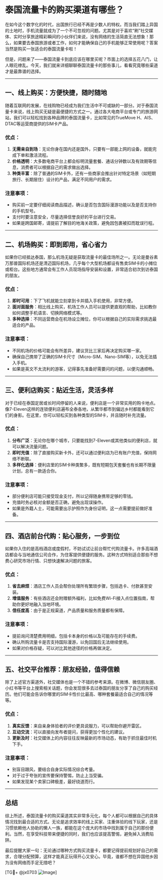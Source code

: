 # 泰国流量卡的购买渠道有哪些？

在如今这个数字化的时代，出国旅行已经不再是少数人的特权。而当我们踏上异国的土地时，手机流量就成为了一个不可忽视的问题。尤其是对于喜欢“刷”社交媒体、实时分享旅途精彩瞬间的小伙伴们来说，没有网络的生活简直无法想象！那么，如果要去泰国旅游或者工作，如何才能确保自己的手机能够正常使用呢？答案当然是购买一张适合的泰国流量卡啦！

但是，问题来了——泰国流量卡到底应该在哪里买呢？市面上的选择五花八门，让人眼花缭乱。今天，我们就来详细聊聊泰国流量卡的那些事儿，看看究竟哪些渠道才是最靠谱的选择。

---

## 一、线上购买：方便快捷，随时随地

随着互联网的发展，在线购物已经成为我们生活中不可或缺的一部分。对于泰国流量卡来说，线上购买无疑是最便捷的方式之一。通过各大电商平台或专门的旅游网站，我们可以轻松找到各种品牌的泰国流量卡，比如常见的TrueMove H、AIS、DTAC等运营商提供的SIM卡产品。

### 优点：
1. **无需亲自到场**：无论你身在国内还是国外，只要有一部能上网的设备，就能完成下单和激活流程。
2. **价格透明**：大多数电商平台上都会标明流量套餐、通话分钟数以及有效期等信息，消费者可以根据自己的需求做出选择。
3. **种类丰富**：除了普通的SIM卡外，还有一些商家会推出针对特定场景（如短期旅行、长期居住）设计的产品，满足不同用户的需求。

### 注意事项：
- 购买前一定要仔细阅读商品描述，确认是否包含国际漫游功能以及是否支持你的手机型号。
- 支付时要注意安全，尽量选择信誉良好的平台进行交易。
- 如果是跨国邮寄，请提前了解目的地海关政策，避免因包裹被扣而耽误行程。

---

## 二、机场购买：即到即用，省心省力

如果你已经抵达泰国，那么机场无疑是获取流量卡的最佳场所之一。无论是曼谷素万那普国际机场还是清迈国际机场，几乎每个大型机场都设有售卖SIM卡的小摊位或柜台。这些地方通常会有工作人员现场指导安装和设置，非常适合初次到访泰国的朋友。

### 优点：
1. **即时可用**：下了飞机就能立刻拿到卡并插入手机使用，非常方便。
2. **面对面服务**：相比线上购买，机场工作人员可以提供更直观的帮助，比如教你如何调整手机语言、切换网络模式等。
3. **多种选择**：不同运营商会在机场设立摊位，你可以根据自己的实际需求挑选最适合的产品。

### 注意事项：
- 不同机场的价格可能会有所差异，建议货比三家后再决定购买哪一家。
- 确保自己携带了正确的SIM卡尺寸（Micro-SIM、Nano-SIM等），以免无法插入手机。
- 如果是英文不太流利的游客，记得事先准备好需要问的问题，以便沟通顺畅。

---

## 三、便利店购买：贴近生活，灵活多样

对于已经在泰国定居或长时间停留的人来说，便利店是一个非常实用的购卡地点。像7-Eleven这样的连锁便利店遍布全泰各地，从繁华都市到偏远乡村都能看到它们的身影。在这里，你可以轻松买到各种类型的SIM卡，并且随时补充流量。

### 优点：
1. **分布广泛**：无论你在哪个城市，只要能找到7-Eleven或其他类似的便利店，就可以解决流量问题。
2. **即时充值**：除了直接购买新卡外，还可以通过便利店为已有账户充值，保持网络不断联。
3. **多样化选择**：便利店里的SIM卡种类繁多，既有短期包天套餐也有长期不限量计划，总有一款适合你。

### 注意事项：
- 部分便利店可能只接受现金支付，所以记得随身携带足够的零钱。
- 充值时务必核对金额是否正确，避免出现误操作。
- 如果是外籍人士，可能需要出示护照作为身份证明，这一点需要提前做好准备。

---

## 四、酒店前台代购：贴心服务，一步到位

如果你入住的是高档酒店或度假村，不妨试试让前台帮忙代购流量卡。许多高端酒店都会与当地通信公司合作，为住客提供便捷的服务。这种方式特别适合那些不想费心研究市场行情、只想快速解决问题的旅客。

### 优点：
1. **省去麻烦**：酒店工作人员会帮你处理所有繁琐步骤，包括选卡、付款甚至安装。
2. **增值服务**：有些酒店还会附赠额外福利，比如免费Wi-Fi接入点位置指南，帮助你更好地融入当地环境。
3. **信任度高**：由于是正规渠道，产品质量和服务质量都有保障。

### 注意事项：
- 提前询问清楚费用明细，包括卡本身的价格以及可能存在的手续费。
- 确认所购流量卡是否支持国际漫游，以免回国后无法继续使用。
- 如果对价格存疑，可以对比其他途径的价格再做决定。

---

## 五、社交平台推荐：朋友经验，值得信赖

除了上述官方渠道外，社交媒体也是一个不错的参考来源。在微博、微信朋友圈、小红书等平台上搜索相关话题，你会发现很多去过泰国的朋友分享了自己的购买经历。他们可能会告诉你哪里的SIM卡性价比最高、哪种套餐最适合自己的情况等等。

### 优点：
1. **真实反馈**：来自亲身体验者的评价更具说服力，可以帮助你避开雷区。
2. **互动交流**：可以直接向发布者提问，获得更加个性化的建议。
3. **更新及时**：社交媒体上的内容往往反映最新的市场动态，有助于抓住最佳时机下手。

### 注意事项：
- 别盲目跟风，要结合自身实际情况综合考量。
- 对于过于夸张的宣传要保持警惕，防止上当受骗。
- 如果发现某个卖家口碑极差，最好绕道而行。

---

## 总结

综上所述，泰国流量卡的购买渠道其实非常多元化，每个人都可以根据自己的具体情况找到最合适的方式。无论是追求效率的线上买家、注重体验的线下玩家，还是习惯依赖他人协助的懒人一族，都能在这个庞大的市场中找到属于自己的那份便利。当然，在享受科技带来便捷的同时，我们也应该提高警惕，避免掉入消费陷阱。

最后提醒大家一句：无论通过哪种方式购买流量卡，都要记得提前规划好自己的需求，合理分配预算，这样才能真正玩得开心又安心。毕竟，谁都不想在异国他乡因为没有网络而手足无措吧？

[TG💪+ @jx0703 ![Image](https://github.com/user-attachments/assets/dbca1d08-cadb-493c-b0ec-ad6f7a83f270)]